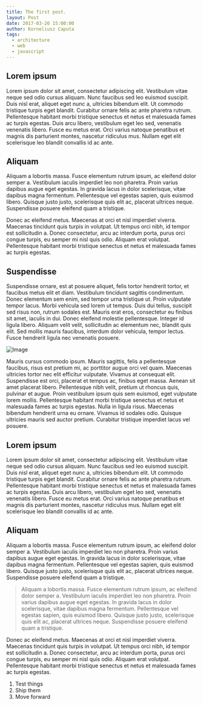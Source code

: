 ```yaml
---
title: The first post.
layout: Post
date: 2017-03-26 15:00:00
author: Korneliusz Caputa
tags: 
  - architecture
  - web
  - javascript
---
```


## Lorem ipsum
Lorem ipsum dolor sit amet, consectetur adipiscing elit. Vestibulum vitae neque sed odio cursus aliquam. Nunc faucibus sed leo euismod suscipit. Duis nisl erat, aliquet eget nunc a, ultricies bibendum elit. Ut commodo tristique turpis eget blandit. Curabitur ornare felis ac ante pharetra rutrum. Pellentesque habitant morbi tristique senectus et netus et malesuada fames ac turpis egestas. Duis arcu libero, vestibulum eget leo sed, venenatis venenatis libero. Fusce eu metus erat. Orci varius natoque penatibus et magnis dis parturient montes, nascetur ridiculus mus. Nullam eget elit scelerisque leo blandit convallis id ac ante.

## Aliquam
Aliquam a lobortis massa. Fusce elementum rutrum ipsum, ac eleifend dolor semper a. Vestibulum iaculis imperdiet leo non pharetra. Proin varius dapibus augue eget egestas. In gravida lacus in dolor scelerisque, vitae dapibus magna fermentum. Pellentesque vel egestas sapien, quis euismod libero. Quisque justo justo, scelerisque quis elit ac, placerat ultrices neque. Suspendisse posuere eleifend quam a tristique.

Donec ac eleifend metus. Maecenas at orci et nisl imperdiet viverra. Maecenas tincidunt quis turpis in volutpat. Ut tempus orci nibh, id tempor est sollicitudin a. Donec consectetur, arcu ac interdum porta, purus orci congue turpis, eu semper mi nisl quis odio. Aliquam erat volutpat. Pellentesque habitant morbi tristique senectus et netus et malesuada fames ac turpis egestas.

## Suspendisse
Suspendisse ornare, est at posuere aliquet, felis tortor hendrerit tortor, et faucibus metus elit et diam. Vestibulum tincidunt sagittis condimentum. Donec elementum sem enim, sed tempor urna tristique ut. Proin vulputate tempor lacus. Morbi vehicula sed lorem ut tempus. Duis dui tellus, suscipit sed risus non, rutrum sodales est. Mauris erat eros, consectetur eu finibus sit amet, iaculis in dui. Donec eleifend molestie pellentesque. Integer id ligula libero. Aliquam velit velit, sollicitudin ac elementum nec, blandit quis elit. Sed mollis mauris faucibus, interdum dolor vehicula, tempor lectus. Fusce hendrerit ligula nec venenatis posuere. 

![Image](/assets/images/posts/post1/react.svg)

Mauris cursus commodo ipsum. Mauris sagittis, felis a pellentesque faucibus, risus est pretium mi, ac porttitor augue orci vel quam. Maecenas ultricies tortor nec elit efficitur vulputate. Vivamus at consequat elit. Suspendisse est orci, placerat et tempus ac, finibus eget massa. Aenean sit amet placerat libero. Pellentesque nibh velit, pretium ut rhoncus quis, pulvinar et augue. Proin vestibulum ipsum quis sem euismod, eget vulputate lorem mollis. Pellentesque habitant morbi tristique senectus et netus et malesuada fames ac turpis egestas. Nulla in ligula risus. Maecenas bibendum hendrerit urna eu ornare. Vivamus id sodales odio. Quisque ultricies mauris sed auctor pretium. Curabitur tristique imperdiet lacus vel posuere.

## Lorem ipsum
Lorem ipsum dolor sit amet, consectetur adipiscing elit. Vestibulum vitae neque sed odio cursus aliquam. Nunc faucibus sed leo euismod suscipit. Duis nisl erat, aliquet eget nunc a, ultricies bibendum elit. Ut commodo tristique turpis eget blandit. Curabitur ornare felis ac ante pharetra rutrum. Pellentesque habitant morbi tristique senectus et netus et malesuada fames ac turpis egestas. Duis arcu libero, vestibulum eget leo sed, venenatis venenatis libero. Fusce eu metus erat. Orci varius natoque penatibus et magnis dis parturient montes, nascetur ridiculus mus. Nullam eget elit scelerisque leo blandit convallis id ac ante.

## Aliquam
Aliquam a lobortis massa. Fusce elementum rutrum ipsum, ac eleifend dolor semper a. Vestibulum iaculis imperdiet leo non pharetra. Proin varius dapibus augue eget egestas. In gravida lacus in dolor scelerisque, vitae dapibus magna fermentum. Pellentesque vel egestas sapien, quis euismod libero. Quisque justo justo, scelerisque quis elit ac, placerat ultrices neque. Suspendisse posuere eleifend quam a tristique.

> Aliquam a lobortis massa. Fusce elementum rutrum ipsum, ac eleifend dolor semper a. Vestibulum iaculis imperdiet leo non pharetra. Proin varius dapibus augue eget egestas. In gravida lacus in dolor scelerisque, vitae dapibus magna fermentum. Pellentesque vel egestas sapien, quis euismod libero. Quisque justo justo, scelerisque quis elit ac, placerat ultrices neque. Suspendisse posuere eleifend quam a tristique.

Donec ac eleifend metus. Maecenas at orci et nisl imperdiet viverra. Maecenas tincidunt quis turpis in volutpat. Ut tempus orci nibh, id tempor est sollicitudin a. Donec consectetur, arcu ac interdum porta, purus orci congue turpis, eu semper mi nisl quis odio. Aliquam erat volutpat. Pellentesque habitant morbi tristique senectus et netus et malesuada fames ac turpis egestas.

1. Test things
1. Ship them
1. Move forward
